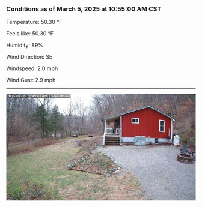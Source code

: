 ### Conditions as of March 5, 2025 at 10:55:00 AM CST 

Temperature: 50.30 &deg;F

Feels like: 50.30 &deg;F

Humidity: 89%

Wind Direction: SE

Windspeed: 2.0 mph

Wind Gust: 2.9 mph

---

<img src="./images/latest.jpeg"/>

